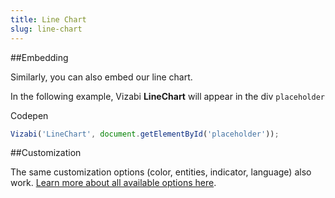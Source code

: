 ```yaml
---
title: Line Chart
slug: line-chart
---
```


##Embedding

Similarly, you can also embed our line chart.

<div id="line-chart-placeholder" class="vizabi-placeholder no-border"></div>

In the following example, Vizabi **LineChart** will appear in the div `placeholder`

<a onclick='openLineChartExample()' class="button code-btn"><i class='fa fa-codepen'></i> Codepen</a>

```js
Vizabi('LineChart', document.getElementById('placeholder'));
```

##Customization

The same customization options (color, entities, indicator, language) also work. [Learn more about all available options here](https://github.com/Gapminder/vizabi/blob/develop/src/tools/linechart/linechart-tool.js#L45).

<script>

function openLineChartExample() {
	viewOnCodepen("Line Chart", "var viz = Vizabi('LineChart', document.getElementById('placeholder'), { data: { reader: 'csv-file', path: '"+CODEPEN_WAFFLE_ADDRESS+"' }});");
}


ready(function() {

	Vizabi('LineChart', document.getElementById('line-chart-placeholder'), {
			data: {
				reader: 'csv-file',
				path: WAFFLE_ADDRESS
			}
		}
	);

});
</script>